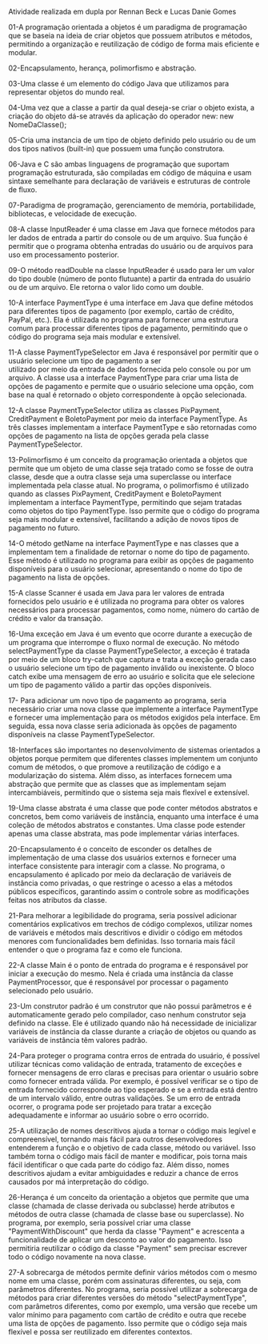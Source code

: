 Atividade realizada em dupla por Rennan Beck e Lucas Danie Gomes


01-A programação orientada a objetos é um paradigma de programação que se baseia na ideia de criar objetos
que possuem atributos e métodos, permitindo a organização e reutilização de código de forma mais eficiente e modular.

02-Encapsulamento, herança, polimorfismo e abstração.

03-Uma classe é um elemento do código Java que utilizamos para representar objetos do mundo real.

04-Uma vez que a classe a partir da qual deseja-se criar o objeto exista, a criação do objeto dá-se através
da aplicação do operador new: new NomeDaClasse();

05-Cria uma instancia de um tipo de objeto definido pelo usuário ou de um dos tipos nativos (built-in)
que possuem uma função construtora.

06-Java e C são ambas linguagens de programação que suportam programação estruturada, são compiladas em
código de máquina e usam sintaxe semelhante para declaração de variáveis e estruturas de controle de fluxo.

07-Paradigma de programação, gerenciamento de memória, portabilidade, bibliotecas, e velocidade de execução.

08-A classe InputReader é uma classe em Java que fornece métodos para ler dados de entrada a partir do console
 ou de um arquivo. Sua função é permitir que o programa obtenha entradas do usuário ou de arquivos para uso em
 processamento posterior.

09-O método readDouble na classe InputReader é usado para ler um valor do tipo double (número de ponto flutuante)
a partir da entrada do usuário ou de um arquivo. Ele retorna o valor lido como um double.

10-A interface PaymentType é uma interface em Java que define métodos para diferentes tipos de pagamento (por exemplo, 
cartão de crédito, PayPal, etc.). Ela é utilizada no programa para fornecer uma estrutura comum para processar diferentes
tipos de pagamento, permitindo que o código do programa seja mais modular e extensível.

11-A classe PaymentTypeSelector em Java é responsável por permitir que o usuário selecione um tipo de pagamento a ser  
utilizado por meio da entrada de dados fornecida pelo console ou por um arquivo. A classe usa a interface PaymentType 
para criar uma lista de opções de pagamento e permite que o usuário selecione uma opção, com base na qual é retornado
 o objeto correspondente à opção selecionada.

12-A classe PaymentTypeSelector utiliza as classes PixPayment, CreditPayment e BoletoPayment por meio da interface
PaymentType. As três classes implementam a interface PaymentType e são retornadas como opções de pagamento na lista
de opções gerada pela classe PaymentTypeSelector.

13-Polimorfismo é um conceito da programação orientada a objetos que permite que um objeto de uma classe seja tratado
 como se fosse de outra classe, desde que a outra classe seja uma superclasse ou interface implementada pela classe 
 atual. No programa, o polimorfismo é utilizado quando as classes PixPayment, CreditPayment e BoletoPayment implementam 
 a interface PaymentType, permitindo que sejam tratadas como objetos do tipo PaymentType. Isso permite que o código do 
 programa seja mais modular e extensível, facilitando a adição de novos tipos de pagamento no futuro.

14-O método getName na interface PaymentType e nas classes que a implementam tem a finalidade de retornar o nome do 
tipo de pagamento. Esse método é utilizado no programa para exibir as opções de pagamento disponíveis para o usuário 
selecionar, apresentando o nome do tipo de pagamento na lista de opções.

15-A classe Scanner é usada em Java para ler valores de entrada fornecidos pelo usuário e é utilizada no programa para 
obter os valores necessários para processar pagamentos, como nome, número do cartão de crédito e valor da transação.

16-Uma exceção em Java é um evento que ocorre durante a execução de um programa que interrompe o fluxo normal de execução.
No método selectPaymentType da classe PaymentTypeSelector, a exceção é tratada por meio de um bloco try-catch que captura
e trata a exceção gerada caso o usuário selecione um tipo de pagamento inválido ou inexistente. O bloco catch exibe uma
mensagem de erro ao usuário e solicita que ele selecione um tipo de pagamento válido a partir das opções disponíveis.

17- Para adicionar um novo tipo de pagamento ao programa, seria necessário criar uma nova classe que implemente a interface 
PaymentType e fornecer uma implementação para os métodos exigidos pela interface. Em seguida, essa nova classe seria 
adicionada às opções de pagamento disponíveis na classe PaymentTypeSelector.

18-Interfaces são importantes no desenvolvimento de sistemas orientados a objetos porque permitem que diferentes classes 
implementem um conjunto comum de métodos, o que promove a reutilização de código e a modularização do sistema. Além disso,
as interfaces fornecem uma abstração que permite que as classes que as implementam sejam intercambiáveis, permitindo que
o sistema seja mais flexível e extensível.

19-Uma classe abstrata é uma classe que pode conter métodos abstratos e concretos, bem como variáveis de instância, 
enquanto uma interface é uma coleção de métodos abstratos e constantes. Uma classe pode estender apenas uma classe
abstrata, mas pode implementar várias interfaces.

20-Encapsulamento é o conceito de esconder os detalhes de implementação de uma classe dos usuários externos e 
fornecer uma interface consistente para interagir com a classe. No programa, o encapsulamento é aplicado por meio
da declaração de variáveis de instância como privadas, o que restringe o acesso a elas a métodos públicos específicos,
garantindo assim o controle sobre as modificações feitas nos atributos da classe.

21-Para melhorar a legibilidade do programa, seria possível adicionar comentários explicativos em trechos de código
complexos, utilizar nomes de variáveis e métodos mais descritivos e dividir o código em métodos menores com funcionalidades
bem definidas. Isso tornaria mais fácil entender o que o programa faz e como ele funciona.

22-A classe Main é o ponto de entrada do programa e é responsável por iniciar a execução do mesmo. Nela é criada uma 
instância da classe PaymentProcessor, que é responsável por processar o pagamento selecionado pelo usuário.

23-Um construtor padrão é um construtor que não possui parâmetros e é automaticamente gerado pelo compilador, caso 
nenhum construtor seja definido na classe. Ele é utilizado quando não há necessidade de inicializar variáveis de instância
da classe durante a criação de objetos ou quando as variáveis de instância têm valores padrão.
 
24-Para proteger o programa contra erros de entrada do usuário, é possível utilizar técnicas como validação de entrada, 
tratamento de exceções e fornecer mensagens de erro claras e precisas para orientar o usuário sobre como fornecer entrada 
válida. Por exemplo, é possível verificar se o tipo de entrada fornecido corresponde ao tipo esperado e se a entrada está 
dentro de um intervalo válido, entre outras validações. Se um erro de entrada ocorrer, o programa pode ser projetado para 
tratar a exceção adequadamente e informar ao usuário sobre o erro ocorrido.

25-A utilização de nomes descritivos ajuda a tornar o código mais legível e compreensível, tornando mais fácil para outros
desenvolvedores entenderem a função e o objetivo de cada classe, método ou variável. Isso também torna o código mais fácil
de manter e modificar, pois torna mais fácil identificar o que cada parte do código faz. Além disso, nomes descritivos 
ajudam a evitar ambiguidades e reduzir a chance de erros causados por má interpretação do código.

26-Herança é um conceito da orientação a objetos que permite que uma classe (chamada de classe derivada ou subclasse) 
herde atributos e métodos de outra classe (chamada de classe base ou superclasse). No programa, por exemplo, seria possível
criar uma classe "PaymentWithDiscount" que herda da classe "Payment" e acrescenta a funcionalidade de aplicar um desconto ao
valor do pagamento. Isso permitiria reutilizar o código da classe "Payment" sem precisar escrever todo o código novamente na 
nova classe.

27-A sobrecarga de métodos permite definir vários métodos com o mesmo nome em uma classe, porém com assinaturas diferentes, 
ou seja, com parâmetros diferentes. No programa, seria possível utilizar a sobrecarga de métodos para criar diferentes 
versões do método "selectPaymentType", com parâmetros diferentes, como por exemplo, uma versão que recebe um valor mínimo 
para pagamento com cartão de crédito e outra que recebe uma lista de opções de pagamento. Isso permite que o código seja 
mais flexível e possa ser reutilizado em diferentes contextos.
